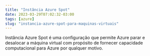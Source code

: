 ```yaml
---
title: "Instância Azure Spot"
date: 2023-03-29T07:02:32-03:00
tags: [azure]
slug: "instancia-azure-spot-para-maquinas-virtuais"
---
```


Instância Azure Spot é uma configuração que permite Azure parar e desalocar a máquina virtual com propósito de fornecer capacidade computacional para Azure por qualquer motivo.
